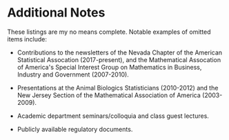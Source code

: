 # Additional Notes

These listings are my no means complete.  Notable examples of omitted items include:

- Contributions to the newsletters of the Nevada Chapter of the American Statistical Assocation (2017-present), and the Mathematical Assocation of America's Special Interest Group on Mathematics in Business, Industry and Government (2007-2010).

- Presentations at the Animal Biologics Statisticians (2010-2012) and the New Jersey Section of the Mathematical Association of America (2003-2009).

- Academic department seminars/colloquia and class guest lectures.

- Publicly available regulatory documents.
